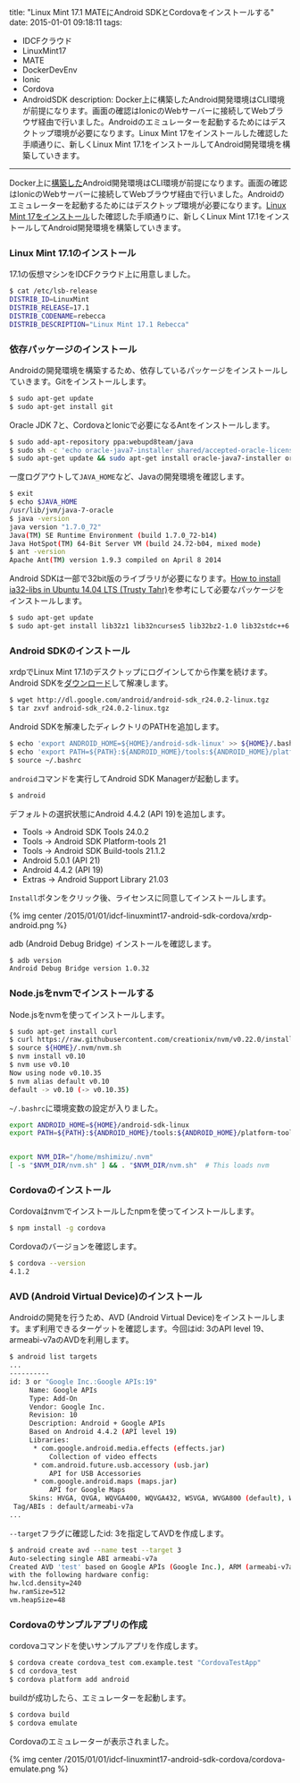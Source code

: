 title: "Linux Mint 17.1 MATEにAndroid SDKとCordovaをインストールする"
date: 2015-01-01 09:18:11
tags:
 - IDCFクラウド
 - LinuxMint17
 - MATE
 - DockerDevEnv
 - Ionic
 - Cordova
 - AndroidSDK
description: Docker上に構築したAndroid開発環境はCLI環境が前提になります。画面の確認はIonicのWebサーバーに接続してWebブラウザ経由で行いました。Androidのエミュレーターを起動するためにはデスクトップ環境が必要になります。Linux Mint 17をインストールした確認した手順通りに、新しくLinux Mint 17.1をインストールしてAndroid開発環境を構築していきます。
---


Docker上に[構築した](/2014/12/30/docker-devenv-ionic-cordova/)Android開発環境はCLI環境が前提になります。画面の確認はIonicのWebサーバーに接続してWebブラウザ経由で行いました。Androidのエミュレーターを起動するためにはデスクトップ環境が必要になります。[Linux Mint 17をインストール](/2014/12/31/idcf-linuxmint17-xrdp/)した確認した手順通りに、新しくLinux Mint 17.1をインストールしてAndroid開発環境を構築していきます。

<!-- more -->

### Linux Mint 17.1のインストール

17.1の仮想マシンをIDCFクラウド上に用意しました。

``` bash
$ cat /etc/lsb-release
DISTRIB_ID=LinuxMint
DISTRIB_RELEASE=17.1
DISTRIB_CODENAME=rebecca
DISTRIB_DESCRIPTION="Linux Mint 17.1 Rebecca"
```

### 依存パッケージのインストール

Androidの開発環境を構築するため、依存しているパッケージをインストールしていきます。Gitをインストールします。

``` bash
$ sudo apt-get update
$ sudo apt-get install git
```

Oracle JDK 7と、CordovaとIonicで必要になるAntをインストールします。

``` bash
$ sudo add-apt-repository ppa:webupd8team/java
$ sudo sh -c 'echo oracle-java7-installer shared/accepted-oracle-license-v1-1 select true | /usr/bin/debconf-set-selections'
$ sudo apt-get update && sudo apt-get install oracle-java7-installer oracle-java7-set-default ant
```

一度ログアウトして`JAVA_HOME`など、Javaの開発環境を確認します。

``` bash
$ exit
$ echo $JAVA_HOME
/usr/lib/jvm/java-7-oracle
$ java -version
java version "1.7.0_72"
Java(TM) SE Runtime Environment (build 1.7.0_72-b14)
Java HotSpot(TM) 64-Bit Server VM (build 24.72-b04, mixed mode)
$ ant -version
Apache Ant(TM) version 1.9.3 compiled on April 8 2014
```

Android SDKは一部で32bit版のライブラリが必要になります。[How to install ia32-libs in Ubuntu 14.04 LTS (Trusty Tahr)](http://stackoverflow.com/questions/23182765/how-to-install-ia32-libs-in-ubuntu-14-04-lts-trusty-tahr)を参考にして必要なパッケージをインストールします。

``` bash
$ sudo apt-get update
$ sudo apt-get install lib32z1 lib32ncurses5 lib32bz2-1.0 lib32stdc++6
```

### Android SDKのインストール

xrdpでLinux Mint 17.1のデスクトップにログインしてから作業を続けます。Android SDKを[ダウンロード](http://developer.android.com/sdk/index.html)して解凍します。

``` bash
$ wget http://dl.google.com/android/android-sdk_r24.0.2-linux.tgz
$ tar zxvf android-sdk_r24.0.2-linux.tgz
```

Android SDKを解凍したディレクトリのPATHを追加します。

``` bash
$ echo 'export ANDROID_HOME=${HOME}/android-sdk-linux' >> ${HOME}/.bashrc
$ echo 'export PATH=${PATH}:${ANDROID_HOME}/tools:${ANDROID_HOME}/platform-tools' >> ${HOME}/.bashrc
$ source ~/.bashrc
```

`android`コマンドを実行してAndroid SDK Managerが起動します。

``` bash
$ android
```

デフォルトの選択状態にAndroid 4.4.2 (API 19)を追加します。

* Tools -> Android SDK Tools 24.0.2
* Tools -> Android SDK Platform-tools 21
* Tools -> Android SDK Build-tools 21.1.2
* Android 5.0.1 (API 21) 
* Android 4.4.2 (API 19)
* Extras -> Android Support Library 21.03

`Install`ボタンをクリック後、ライセンスに同意してインストールします。

{% img center /2015/01/01/idcf-linuxmint17-android-sdk-cordova/xrdp-android.png %}

adb (Android Debug Bridge) インストールを確認します。

``` bash
$ adb version
Android Debug Bridge version 1.0.32
```

### Node.jsをnvmでインストールする

Node.jsをnvmを使ってインストールします。

``` bash
$ sudo apt-get install curl
$ curl https://raw.githubusercontent.com/creationix/nvm/v0.22.0/install.sh | bash
$ source ${HOME}/.nvm/nvm.sh
$ nvm install v0.10
$ nvm use v0.10
Now using node v0.10.35
$ nvm alias default v0.10
default -> v0.10 (-> v0.10.35)
```

`~/.bashrc`に環境変数の設定が入りました。

``` bash ~/.bashrc
export ANDROID_HOME=${HOME}/android-sdk-linux
export PATH=${PATH}:${ANDROID_HOME}/tools:${ANDROID_HOME}/platform-tools


export NVM_DIR="/home/mshimizu/.nvm"
[ -s "$NVM_DIR/nvm.sh" ] && . "$NVM_DIR/nvm.sh"  # This loads nvm
```


### Cordovaのインストール

Cordovaはnvmでインストールしたnpmを使ってインストールします。

``` bash
$ npm install -g cordova
```

Cordovaのバージョンを確認します。

``` bash
$ cordova --version
4.1.2
```

### AVD (Android Virtual Device)のインストール

Androidの開発を行うため、AVD (Android Virtual Device)をインストールします。まず利用できるターゲットを確認します。今回はid: 3のAPI level 19、armeabi-v7aのAVDを利用します。

``` bash
$ android list targets
...
----------
id: 3 or "Google Inc.:Google APIs:19"
     Name: Google APIs
     Type: Add-On
     Vendor: Google Inc.
     Revision: 10
     Description: Android + Google APIs
     Based on Android 4.4.2 (API level 19)
     Libraries:
      * com.google.android.media.effects (effects.jar)
          Collection of video effects
      * com.android.future.usb.accessory (usb.jar)
          API for USB Accessories
      * com.google.android.maps (maps.jar)
          API for Google Maps
     Skins: HVGA, QVGA, WQVGA400, WQVGA432, WSVGA, WVGA800 (default), WVGA854, WXGA720, WXGA800, WXGA800-7in
 Tag/ABIs : default/armeabi-v7a
...
```

`--target`フラグに確認したid: 3を指定してAVDを作成します。

``` bash
$ android create avd --name test --target 3
Auto-selecting single ABI armeabi-v7a
Created AVD 'test' based on Google APIs (Google Inc.), ARM (armeabi-v7a) processor,
with the following hardware config:
hw.lcd.density=240
hw.ramSize=512
vm.heapSize=48
```

### Cordovaのサンプルアプリの作成

cordovaコマンドを使いサンプルアプリを作成します。

``` bash
$ cordova create cordova_test com.example.test "CordovaTestApp"
$ cd cordova_test 
$ cordova platform add android
```

buildが成功したら、エミュレーターを起動します。

``` bash
$ cordova build
$ cordova emulate
```

Cordovaのエミュレーターが表示されました。

{% img center /2015/01/01/idcf-linuxmint17-android-sdk-cordova/cordova-emulate.png %}




